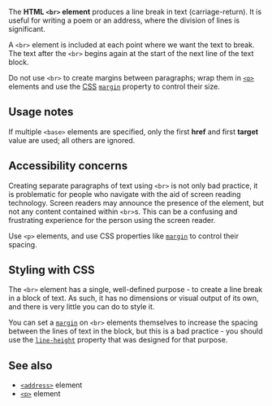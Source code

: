 <!-- <short-description> -->
The **HTML `<br>` element** produces a line break in text
(carriage-return). It is useful for writing a poem or an address, where
the division of lines is significant.
<!-- </short-description> -->

<!-- <overview> -->
A `<br>` element is included at each point where we want the text to break. The text after the `<br>`
begins again at the start of the next line of the text block.

Do not use `<br>` to create margins between paragraphs; wrap
them in
[`<p>`](/en-US/docs/Web/HTML/Element/p)
elements and use the [CSS](/en-US/docs/CSS)
[`margin`](/en-US/docs/Web/CSS/margin)
property to control their size.
<!-- </overview> -->

<!-- <usage-notes> -->
Usage notes
-----------

If multiple `<base>` elements are specified, only the first **href** and
first **target** value are used; all others are ignored.
<!-- </usage-notes> -->

<!-- <accessibility-concerns> -->
Accessibility concerns
----------------------

Creating separate paragraphs of text using `<br>` is not only bad
practice, it is problematic for people who navigate with the aid of
screen reading technology. Screen readers may announce the presence of
the element, but not any content contained within `<br>`s. This can be a
confusing and frustrating experience for the person using the screen
reader.

Use `<p>` elements, and use CSS properties like
[`margin`](/en-US/docs/Web/CSS/margin)
to control their spacing.
<!-- </accessibility-concerns> -->

<!-- <styling-with-css> -->
Styling with CSS
----------------

The `<br>` element has a single, well-defined purpose - to create a
line break in a block of text. As such, it has no dimensions or visual
output of its own, and there is very little you can do to style it.

You can set a
[`margin`](/en-US/docs/Web/CSS/margin)
on `<br>` elements themselves to increase the spacing between the lines
of text in the block, but this is a bad practice - you should use the
[`line-height`](/en-US/docs/Web/CSS/line-height)
property that was designed for that purpose.
<!-- </styling-with-css> -->

<!-- <see-also> -->


See also
--------

-   [`<address>`](/en-US/docs/Web/HTML/Element/address)
    element
-   [`<p>`](/en-US/docs/Web/HTML/Element/p)
    element
<!-- </see-also> -->
